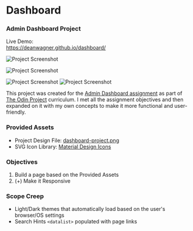 # Dashboard
### Admin Dashboard Project

Live Demo:  
https://deanwagner.github.io/dashboard/

![Project Screenshot](https://deanwagner.github.io/dashboard/img/dashboard-pc-light.png)

![Project Screenshot](https://deanwagner.github.io/dashboard/img/dashboard-pc-dark.png)

![Project Screenshot](https://deanwagner.github.io/dashboard/img/dashboard-mobile-light.png) ![Project Screenshot](https://deanwagner.github.io/dashboard/img/dashboard-mobile-dark.png)

This project was created for the [Admin Dashboard assignment](https://www.theodinproject.com/paths/full-stack-javascript/courses/intermediate-html-and-css/lessons/admin-dashboard) as part of [The Odin Project](https://www.theodinproject.com) curriculum. I met all the assignment objectives and then expanded on it with my own concepts to make it more functional and user-friendly.

### Provided Assets

* Project Design File: [dashboard-project.png](https://cdn.statically.io/gh/TheOdinProject/curriculum/main/html_css/grid-lessons/project-dashboard/dashboard-project.png)
* SVG Icon Library: [Material Design Icons](https://materialdesignicons.com/)

### Objectives

1. Build a page based on the Provided Assets
2. (+) Make it Responsive

### Scope Creep

* Light/Dark themes that automatically load based on the user's browser/OS settings
* Search Hints `<datalist>` populated with page links